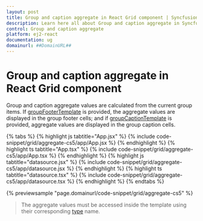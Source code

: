 ```yaml
---
layout: post
title: Group and caption aggregate in React Grid component | Syncfusion
description: Learn here all about Group and caption aggregate in Syncfusion React Grid component of Syncfusion Essential JS 2 and more.
control: Group and caption aggregate 
platform: ej2-react
documentation: ug
domainurl: ##DomainURL##
---
```


# Group and caption aggregate in React Grid component

Group and caption aggregate values are calculated from the current group items. If [groupFooterTemplate](https://ej2.syncfusion.com/react/documentation/api/grid/aggregateColumn/#groupfootertemplate) is provided, the aggregate values are displayed in the group footer cells; and if [groupCaptionTemplate](https://ej2.syncfusion.com/react/documentation/api/grid/aggregateColumn/#groupcaptiontemplate) is provided, aggregate values are displayed in the group caption cells.

{% tabs %}
{% highlight js tabtitle="App.jsx" %}
{% include code-snippet/grid/aggregate-cs5/app/App.jsx %}
{% endhighlight %}
{% highlight ts tabtitle="App.tsx" %}
{% include code-snippet/grid/aggregate-cs5/app/App.tsx %}
{% endhighlight %}
{% highlight js tabtitle="datasource.jsx" %}
{% include code-snippet/grid/aggregate-cs5/app/datasource.jsx %}
{% endhighlight %}
{% highlight ts tabtitle="datasource.tsx" %}
{% include code-snippet/grid/aggregate-cs5/app/datasource.tsx %}
{% endhighlight %}
{% endtabs %}

 {% previewsample "page.domainurl/code-snippet/grid/aggregate-cs5" %}

> The aggregate values must be accessed inside the template using their corresponding [type](https://ej2.syncfusion.com/react/documentation/api/grid/aggregateColumn/#type)
name.